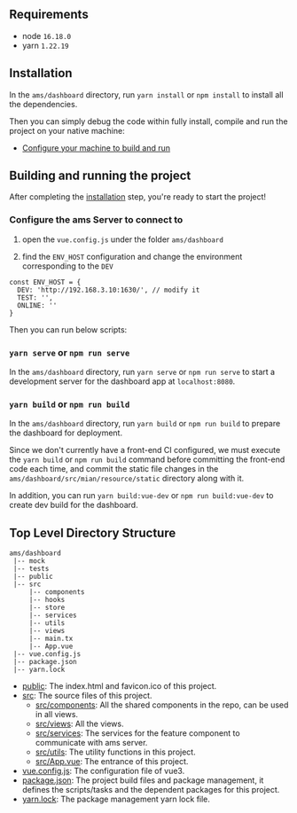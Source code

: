 <!--
 - Licensed to the Apache Software Foundation (ASF) under one
 - or more contributor license agreements.  See the NOTICE file
 - distributed with this work for additional information
 - regarding copyright ownership.  The ASF licenses this file
 - to you under the Apache License, Version 2.0 (the
 - "License"); you may not use this file except in compliance
 - with the License.  You may obtain a copy of the License at
 - 
 -     http://www.apache.org/licenses/LICENSE-2.0
 - 
 - Unless required by applicable law or agreed to in writing, software
 - distributed under the License is distributed on an "AS IS" BASIS,
 - WITHOUT WARRANTIES OR CONDITIONS OF ANY KIND, either express or implied.
 - See the License for the specific language governing permissions and 
 - limitations under the License.
-->

## Requirements

- node `16.18.0`
- yarn `1.22.19`

## Installation

In the `ams/dashboard` directory, run `yarn install` or `npm install` to install all the dependencies.

Then you can simply debug the code within fully install, compile and run the project on your native machine:

- [Configure your machine to build and run](#building-and-running-the-project)

## Building and running the project

After completing the [installation](#installation) step, you're ready to start the project!

### Configure the ams Server to connect to

1. open the `vue.config.js` under the folder `ams/dashboard`

2. find the `ENV_HOST` configuration and change the environment corresponding to the `DEV`

```
const ENV_HOST = {
  DEV: 'http://192.168.3.10:1630/', // modify it
  TEST: '',
  ONLINE: ''
}
```

Then you can run below scripts:

### `yarn serve` or `npm run serve`

In the `ams/dashboard` directory, run `yarn serve` or `npm run serve` to start a development server for the dashboard app at `localhost:8080`.

### `yarn build` or `npm run build`

In the `ams/dashboard` directory, run `yarn build` or `npm run build` to prepare the dashboard for deployment.

Since we don't currently have a front-end CI configured, we must execute the `yarn build` or `npm run build` command before committing the front-end code each time, and commit the static file changes in the `ams/dashboard/src/mian/resource/static` directory along with it.

In addition, you can run `yarn build:vue-dev` or `npm run build:vue-dev` to create dev build for the dashboard.

## Top Level Directory Structure
```
ams/dashboard
 |-- mock
 |-- tests
 |-- public
 |-- src
     |-- components
     |-- hooks
     |-- store
     |-- services
     |-- utils
     |-- views
     |-- main.tx
     |-- App.vue
 |-- vue.config.js
 |-- package.json
 |-- yarn.lock
```
- [public](ams/dashboard/public): The index.html and favicon.ico of this project.
- [src](ams/dashboard/src): The source files of this project.
  - [src/components](ams/dashboard/src/components): All the shared components in the repo, can be used in all views.
  - [src/views](ams/dashboard/src/views): All the views.
  - [src/services](ams/dashboard/src/services): The services for the feature component to communicate with ams server.
  - [src/utils](ams/dashboard/src/utils): The utility functions in this project.
  - [src/App.vue](ams/dashboard/src/main.tsx): The entrance of this project.
- [vue.config.js](ams/dashboard/vue.config.js): The configuration file of vue3.
- [package.json](ams/dashboard/package.json): The project build files and package management, it defines the scripts/tasks and the dependent packages for this project.
- [yarn.lock](ams/dashboard/yarn.lock): The package management yarn lock file.
